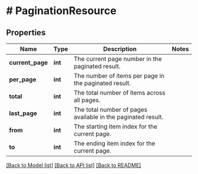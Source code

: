 # # PaginationResource

## Properties

Name | Type | Description | Notes
------------ | ------------- | ------------- | -------------
**current_page** | **int** | The current page number in the paginated result. |
**per_page** | **int** | The number of items per page in the paginated result. |
**total** | **int** | The total number of items across all pages. |
**last_page** | **int** | The total number of pages available in the paginated result. |
**from** | **int** | The starting item index for the current page. |
**to** | **int** | The ending item index for the current page. |

[[Back to Model list]](../../README.md#models) [[Back to API list]](../../README.md#endpoints) [[Back to README]](../../README.md)
